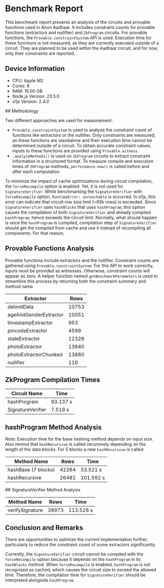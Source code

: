 # Benchmark Report

This benchmark report presents an analysis of the circuits and provable functions used in Anon Aadhaar. It includes constraint counts for provable functions (extractors and nullifier) and `ZkProgram` circuits. For provable functions, the `Provable.constraintSystem` API is used. Execution time for these functions is not measured, as they are currently executed outside of a circuit. They are planned to be used within the Aadhaar circuit, and for now, only their constraints are reported.

## Device Information

- CPU: Apple M2
- Cores: 8
- RAM: 16.00 GB
- Node.js Version: 23.5.0
- o1js Version: 2.4.0

## Methodology

Two different approaches are used for measurement:
- `Provable.constraintSystem` is used to analyze the constraint count of functions like extractors or the nullifier. Only constraints are measured, as these functions are standalone and their execution time cannot be determined outside of a circuit. To obtain accurate constraint values, inputs to these functions are provided using `Provable.witness`.
- `.analyzeMethods()` is used on `ZkProgram` circuits to extract constraint information in a structured format. To measure compile and execution times of `ZkProgram` methods, `performance.now()` is called before and after each computation.


To minimize the impact of cache optimizations during circuit compilation, the `forceRecompile` option is enabled. Yet, it is not used for `SignatureVerifier`. While benchmarking the `SignatureVerifier` with `forceRecompile` option, `RuntimeError: unreachable` is occurred. In o1js, this error can indicate that circuit row size limit (~65k rows) is exceeded. Since `SignatureVerifier` uses `hashBlocks` that uses `hashProgram`, this option causes the compilation of both `SignatureVerifier` and already compiled `hashProgram`, hence exceeds the circuit limit. Normally, what should happen is once the `hashProgram` is compiled, compilation step of `SignatureVerifier` should get the compiled from cache and use it instead of recompiling all components. For that reason, 


## Provable Functions Analysis

Provable functions include extractors and the nullifier. Constraint counts are gathered using `Provable.constraintSystem`. For this API to work correctly, inputs must be provided as witnesses. Otherwise, constraint counts will appear as zero. A helper function named `getBenchmarkParameters` is used to streamline this process by returning both the constraint summary and method name.

| Extractor             | Rows   |
| --------------------- | ------ |
| delimitData           | 10753 |
| ageAndGenderExtractor | 10051  |
| timestampExtractor    | 953    |
| pincodeExtractor      | 4599   |
| stateExtractor        | 12328  |
| photoExtractor        | 13640 |
| photoExtractorChunked | 13880 |
| nullifier             | 116    |

## ZkProgram Compilation Times

| Circuit Name      | Time     |
| ----------------- | -------- |
| hashProgram       | 93.137 s |
| SignatureVerifier | 7.519 s  |

## hashProgram Method Analysis

Note: Execution time for the base hashing method depends on input size. Also remind that `hashRecursive` is called recursively depending on the length of the data blocks. For 5 blocks a new `hashRecursive` is called.

| Method Name         | Rows  | Time     |
| ------------------- |-------|----------|
| hashBase (7 blocks) | 42264 | 33.521 s |
| hashRecursive       | 26481 | 101.592 s |

## SignatureVerifier Method Analysis

| Method Name     | Rows  | Time     |
| --------------- | ----- | -------- |
| verifySignature | 38973 | 113.528 s |

## Conclusion and Remarks

There are opportunities to optimize the current implementation further, particularly to reduce the constraint count of some extractors significantly.

Currently, the `SignatureVerifier` circuit cannot be compiled with the `forceRecompile` option because it depends on the `hashProgram` in its `hashBlocks` method. When `forceRecompile` is enabled, `hashProgram` is not recognized as cached, which causes the circuit size to exceed the allowed limit. Therefore, the compilation time for `SignatureVerifier` should be interpreted alongside `hashProgram`.